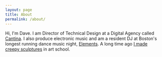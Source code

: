 ```yaml
---
layout: page
title: About
permalink: /about/
---
```


Hi, I'm Dave. I am Director of Technical Design at a Digital Agency
called [Cantina](http://cantina.co). I also produce electronic music
and am a resident DJ at Boston's longest running dance music night,
[Elements](http://elements-dnb.com). A long time ago [I made creepy
sculptures](/sculpture/) in art school.






